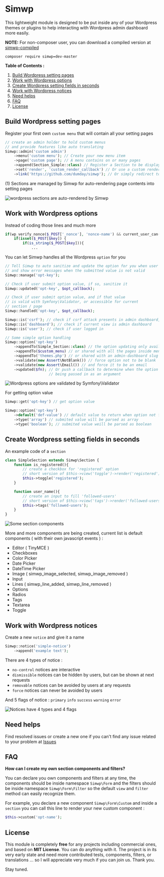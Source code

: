 # Simwp

This lightweight module is designed to be put inside any of your Wordpress themes or plugins to help interacting with Wordpress admin dashboard more easily.

**NOTE:** For non-composer user, you can download a compiled version at [simwp-compiled](https://github.com/dumday/simwp-compiled)

```
composer require simwp=dev-master
```

**Table of Contents :**

1. [Build Wordpress setting pages](#build-wordpress-setting-pages)
2. [Work with Wordpress options](#work-with-wordpress-options)
3. [Create Wordpress setting fields in seconds](#create-wordpress-setting-fields-in-seconds)
4. [Work with Wordpress notices](#work-with-wordpress-notices)
5. [Need helps](#need-helps)
6. [FAQ](#faq)
7. [License](#license)

## Build Wordpress setting pages

Register your first own `custom menu` that will contain all your setting pages

```php
// create an admin holder to hold custom menus
// and provide features like auto translating
Simwp::admin('custom admin')
	->menu('custom menu'); // Create your new menu item
	->page('custom page'); // A menu contains on or many pages
	->append(Section_Simple::class) // Register a Section to be display (1)
	->set('render', 'custom_render_callback') // Or use a custom rendering function
	->link('https://github.com/dumday/simwp'); // Or simply redirect to another url

```

(1) Sections are managed by Simwp for auto-rendering page contents into setting pages

![wordpress sections are auto-rendered by Simwp](https://i.imgur.com/2Ykq2G9.pngg)

## Work with Wordpress options

Instead of coding those lines and much more

```php
if(wp_verify_nonce($_POST['_nonce'], 'nonce-name') && current_user_can('manage_options')){
	if(isset($_POST[$key]) {
		if(is_string($_POST[$key])){
			...
```

You can let Simwp handles all the Wordpress `option` for you

```php
// Tell Simwp to auto sanitize and update the option for you when user hit enter
// and show error messages when the submitted value is not valid
Simwp::manage('opt-key');

// Check if user submit option value, if so, sanitize it
Simwp::updated('opt-key', $opt_callback);

// Check if user submit option value, and if that value
// is valid with Symfony\Validator, or accessible for current
// section / page
Simwp::handled('opt-key', $opt_callback);

Simwp::is('csrf'); // check if csrf attack presents in admin dashboard, good for ajax options
Simwp::is('dashboard'); // check if current view is admin dashboard
Simwp::is('user'); // check if user logged in

// Some simple option handling
Simwp::option('opt-key')
	->appendTo(Simple_Section::class) // the option updating only available in a specified section
	->appendTo($custom_menu) // or shared with all the pages inside menu
	->appendTo('themes.php') // or shared with an admin-dashboard slug
	->validate(new Assert\NotBlank()) // force option not to be blank
	->validate(new Assert\Email()) // and force it to be an email
	->updated($fn); // Or push a callback to determine when the option is submited, data sanitized before
					// being passed in as an argument
```

![Wordpress options are validated by Symfony\Validator](https://i.imgur.com/Efd3fDw.png)

For getting option value
```php
Simwp::get('opt-key') // get option value

Simwp::option('opt-key')
	->default('def-value') // default value to return when option not found
	->type('array') // submited value will be parsed as array
	->type('boolean'); // submited value weill be parsed as boolean
```

## Create Wordpress setting fields in seconds

An example code of a `section`

```php
class SimpleSection extends Simwp\Section {
	function is_registered(){
		// create a checkbox for 'registered' option
		// short version of $this->view('toggle')->render('registered')
		$this->toggle('registered');
	}

	function user_name(){
		// create an input to fill 'followed-users'
		// short version of $this->view('tags')->render('followed-users')
		$this->tags('followed-users');
	}
}
```

![Some section components](https://i.imgur.com/JAQRFbh.png)

More and more components are being created, current list is default components ( with their own javascript events ) :

- Editor ( TinyMCE )
- Checkboxes
- Color Picker
- Date Picker
- DateTime Picker
- Image ( simwp_image_selected, simwp_image_removed )
- Input
- Lines ( simwp_line_added, simwp_line_removed )
- Options
- Radios
- Tags
- Textarea
- Toggle

## Work with Wordpress notices

Create a new `notice` and give it a name

```php
Simwp::notice('simple-notice')
	->append('example text');
```
There are 4 types of notice :
- `no-control` notices are interactive
- `dismissible` notices can be hidden by users, but can be shown at next requests
- `removable` notices can be avoided by users at any requests
- `force` notices can never be avoided by users

And 5 flags of notice : `primary` `info` `success` `warning` `error`

![Notices have 4 types and 4 flags](https://i.imgur.com/BZzhvgT.png)

## Need helps

Find resolved issues or create a new one if you can't find any issue related to your problem at [Issues](https://github.com/dumday/simwp/issues)

## FAQ

**How can I create my own section components and filters?**

You can declare you own components and filters at any time, the components should be inside namespace `Simwp\Form` and the filters should be inside namespace `Simwp\Form\Filter` so the default `view` and `filter` method can easily recognize them.

For example, you declare a new component `Simwp\Form\Custom` and inside a `section` you can call this line to render your new custom component :

```php
$this->custom('opt-name');
```

## License

This module is completely **free** for any projects including commercial ones, and based on **MIT License**. You can do anything with it. The project is in its very early state and need more contributed tests, components, filters, or translations ... so I will appreciate very much if you can join us. Thank you.

Stay tuned.
